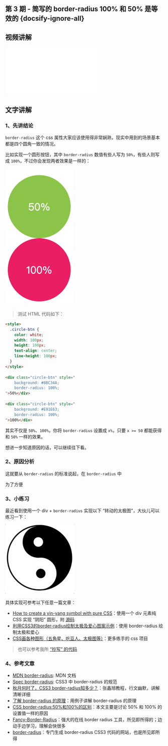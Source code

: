 ## 第 3 期 - 简写的 border-radius 100% 和 50% 是等效的 {docsify-ignore-all}

## 视频讲解
<iframe class="article-video" src="//player.bilibili.com/player.html?aid=81684736&cid=139770298&page=1" scrolling="no" border="0" frameborder="no" framespacing="0" allowfullscreen="true"> </iframe>

## 文字讲解

### 1、先讲结论

`border-radius` 这个 css 属性大家应该使用得非常娴熟，现实中用到的场景基本都是四个圆角一致的情况。

比如实现一个圆形按钮，其中 `border-radius` 数值有些人写为 `50%`，有些人则写成 `100%`，不过你会发现两者效果是一样的：

![result](https://raw.githubusercontent.com/boycgit/web-image/master/20200107000313.png)

> 测试 HTML 代码如下：
```html
<style>
  .circle-btn {
    color: white;
    width: 100px;
    height: 100px;
    text-align: center;
    line-height: 100px;
  }
</style>

<div class="circle-btn" style="
    background: #8BC34A;
    border-radius: 100%;
">50%</div>

<div class="circle-btn" style="
    background: #E91E63;
    border-radius: 100%;
">100%</div>
```

其实不仅是 `50%`、`100%`，你将 `border-radius` 设置成 `x%`，只要 `x >= 50` 都能获得和 `50%` 一样的效果。

想进一步知道原因的话，可以继续往下看。

### 2、原因分析

这就要从 `border-radius` 的标准说起，在 `border-radius` 中

为了方便


### 3、小练习

最近看到使用一个 div + `border-radius` 实现以下 “转动的太极图”，大伙儿可以练习一下：

![太极图](../images/taiji.gif)

具体实现可参考以下任意一篇文章：
 - [How to create a yin-yang symbol with pure CSS](https://blog.logrocket.com/how-to-create-yin-yang-symbol-pure-css/)：使用一个 div 元素纯 CSS 实现 “阴阳” 圆形，附 [源码](https://codepen.io/boycgit/pen/YzPEEqm)
 - [利用CSS3的border-radius绘制太极及爱心图案示例](http://www.word666.com/wangye/90992.html)：使用 border-radius 绘制太极和爱心
 - [CSS画各种图形（五角星、吃豆人、太极图等）](https://www.imooc.com/article/256689)：更多练手的 css 项目

> 也可以参考我所 [“抄写” 的代码](https://github.com/boycgit/fe-program-tips/blob/master/src/3-border-radius/yinyang.html)


### 4、参考文章

 - [MDN border-radius](https://developer.mozilla.org/zh-CN/docs/Web/CSS/border-radius): MDN 文档
 - [Spec border-radius](https://drafts.csswg.org/css-backgrounds-3/#border-radius): CSS3 中 border-radius 的规范
 - [秋月何时了，CSS3 border-radius知多少？](https://www.zhangxinxu.com/wordpress/2015/11/css3-border-radius-tips/)：张鑫旭教程，行文幽默，讲解清晰详细
 - [了解 border-radius 的原理](https://blog.csdn.net/xiaoermingn/article/details/53497607)：用例子讲解 border-radius 的原理
 - [CSS border-radius:50%和100%的区别](https://blog.csdn.net/chy555chy/article/details/54783186)：本文主要是讨论 50% 和 100% 的设置值一样的原因
 - [Fancy-Border-Radius](https://9elements.github.io/fancy-border-radius/)：强大的在线 border radius 工具，所见即所得的；边动手边学习，理解会快很多
 - [border-radius](https://border-radius.com/)：专门生成 border-radius CSS3 代码的网站，也是所见即所得
